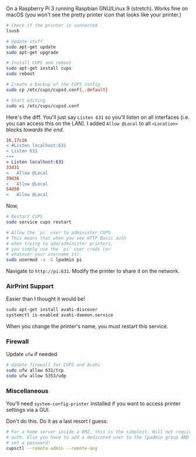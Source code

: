 On a Raspberry Pi 3 running Raspbian GNU/Linux 9 (stretch). Works fine on macOS (you won't see the pretty printer icon that looks like your printer.)

```bash
# Check if the printer is connected
lsusb

# Update stuff
sudo apt-get update
sudo apt-get upgrade

# Install CUPS and reboot
sudo apt-get install cups
sudo reboot

# Create a backup of the CUPS config
sudo cp /etc/cups/cupsd.conf{,.default}

# Start editing
sudo vi /etc/cups/cupsd.conf
```

Here's the diff. You'll just say `Listen 631` so you'll listen on all interfaces (i.e. you can access this on the LAN). I added `Allow @Local` to all `<Location>` blocks _towards the end_.

```diff
16,17c16
< #Listen localhost:631
< Listen 631
---
> Listen localhost:631
33d31
<   Allow @Local
39d36
<   Allow @Local
54d50
<   Allow @Local
```

Now,

```bash
# Restart CUPS
sudo service cups restart

# Allow the `pi` user to administer CUPS
# This means that when you see HTTP Basic auth
# when trying to add/administer printers,
# you simply use the `pi` user creds (or
# whatever your username is).
sudo usermod -a -G lpadmin pi
```

Navigate to `http://pi:631`. Modify the printer to share it on the network.

### AirPrint Support

Easier than I thought it would be!

```bash
sudo apt-get install avahi-discover
systemctl is-enabled avahi-daemon.service
```

When you change the printer's name, you must restart this service.

### Firewall

Update `ufw` if needed

```bash
# Update firewall for CUPS and Avahi
sudo ufw allow 631/tcp
sudo ufw allow 5353/udp
```

### Miscellaneous

You'll need `system-config-printer` installed if you want to access printer settings via a GUI.

Don't do this. Do it as a last resort I guess:

```bash
# For a home server inside a DMZ, this is the simplest. Will not require
# auth. Else you have to add a dedicated user to the lpadmin group AND
# set a password!
cupsctl --remote-admin --remote-any
```
